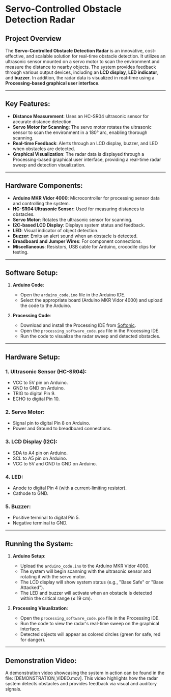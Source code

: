 # Servo-Controlled Obstacle Detection Radar

## Project Overview
The **Servo-Controlled Obstacle Detection Radar** is an innovative, cost-effective, and scalable solution for real-time obstacle detection. It utilizes an ultrasonic sensor mounted on a servo motor to scan the environment and measure the distance to nearby objects. The system provides feedback through various output devices, including an **LCD display**, **LED indicator**, and **buzzer**. In addition, the radar data is visualized in real-time using a **Processing-based graphical user interface**.

---

## Key Features:
- **Distance Measurement**: Uses an HC-SR04 ultrasonic sensor for accurate distance detection.
- **Servo Motor for Scanning**: The servo motor rotates the ultrasonic sensor to scan the environment in a 180° arc, enabling thorough scanning.
- **Real-time Feedback**: Alerts through an LCD display, buzzer, and LED when obstacles are detected.
- **Graphical Visualization**: The radar data is displayed through a Processing-based graphical user interface, providing a real-time radar sweep and detection visualization.

---

## Hardware Components:
- **Arduino MKR Vidor 4000**: Microcontroller for processing sensor data and controlling the system.
- **HC-SR04 Ultrasonic Sensor**: Used for measuring distances to obstacles.
- **Servo Motor**: Rotates the ultrasonic sensor for scanning.
- **I2C-based LCD Display**: Displays system status and feedback.
- **LED**: Visual indicator of object detection.
- **Buzzer**: Emits an alert sound when an obstacle is detected.
- **Breadboard and Jumper Wires**: For component connections.
- **Miscellaneous**: Resistors, USB cable for Arduino, crocodile clips for testing.

---

## Software Setup:

1. **Arduino Code**:
   - Open the `arduino_code.ino` file in the Arduino IDE.
   - Select the appropriate board (Arduino MKR Vidor 4000) and upload the code to the Arduino.

2. **Processing Code**:
   - Download and install the Processing IDE from [Softonic](https://processing.en.softonic.com/).
   - Open the `processing_software_code.pde` file in the Processing IDE.
   - Run the code to visualize the radar sweep and detected obstacles.

---

## Hardware Setup:

### 1. **Ultrasonic Sensor (HC-SR04)**:
   - VCC to 5V pin on Arduino.
   - GND to GND on Arduino.
   - TRIG to digital Pin 9.
   - ECHO to digital Pin 10.

### 2. **Servo Motor**:
   - Signal pin to digital Pin 8 on Arduino.
   - Power and Ground to breadboard connections.

### 3. **LCD Display (I2C)**:
   - SDA to A4 pin on Arduino.
   - SCL to A5 pin on Arduino.
   - VCC to 5V and GND to GND on Arduino.

### 4. **LED**:
   - Anode to digital Pin 4 (with a current-limiting resistor).
   - Cathode to GND.

### 5. **Buzzer**:
   - Positive terminal to digital Pin 5.
   - Negative terminal to GND.

---

## Running the System:

1. **Arduino Setup**:
   - Upload the `arduino_code.ino` to the Arduino MKR Vidor 4000.
   - The system will begin scanning with the ultrasonic sensor and rotating it with the servo motor.
   - The LCD display will show system status (e.g., "Base Safe" or "Base Attacked").
   - The LED and buzzer will activate when an obstacle is detected within the critical range (≤ 19 cm).

2. **Processing Visualization**:
   - Open the `processing_software_code.pde` file in the Processing IDE.
   - Run the code to view the radar's real-time sweep on the graphical interface.
   - Detected objects will appear as colored circles (green for safe, red for danger).

---

## Demonstration Video:
A demonstration video showcasing the system in action can be found in the file: [DEMONSTRATION_VIDEO.mov]. This video highlights how the radar system detects obstacles and provides feedback via visual and auditory signals.

